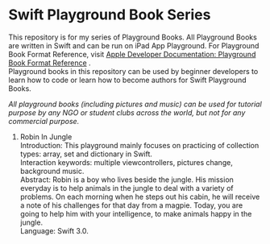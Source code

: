# Swift Playground Book Series
This repository is for my series of Playground Books. All Playground Books are written in Swift and can be run on iPad App Playground. For Playground Book Format Reference, visit [Apple Developer Documentation: Playground Book Format Reference](https://developer.apple.com/library/content/documentation/Xcode/Conceptual/swift_playgrounds_doc_format/) .<br />
Playground books in this repository can be used by beginner developers to learn how to code or learn how to become authors for Swift Playground Books. <br />

*All playground books (including pictures and music) can be used for tutorial purpose by any NGO or student clubs across the world, but not for any commercial purpose.* <br />

1. Robin In Jungle<br />
 Introduction: This playground mainly focuses on practicing of collection types: array, set and dictionary in Swift.<br />
 Interaction keywords: multiple viewcontrollers, pictures change, background music.<br />
 Abstract: Robin is a boy who lives beside the jungle. His mission everyday is to help animals in the jungle to deal with a variety of problems. On each morning when he steps out his cabin, he will receive a note of his challenges for that day from a magpie. Today, you are going to help him with your intelligence, to make animals happy in the jungle.<br />
 Language: Swift 3.0.<br />
